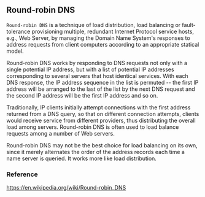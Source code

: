 ## Round-robin DNS
`Round-robin DNS` is a technique of load distribution, load balancing or fault-tolerance provisioning multiple, 
redundant Internet Protocol service hosts, e.g., Web Server, by managing the Domain Name System's responses to 
address requests from client computers according to an appropriate statical model.

Round-robin DNS works by responding to DNS requests not only with a single potential IP address, but with a list of 
potential IP addresses corresponding to several servers that host identical services. With each DNS response, the IP 
address sequence in the list is permuted -- the first IP address will be arranged to the last of the list by the next
DNS request and the second IP address will be the first IP address and so on. 

Traditionally, IP clients initially attempt connections with the first address returned from a DNS query, so that on
different connection attempts, clients would receive service from different providers, thus distributing the overall 
load among servers. Round-robin DNS is often used to load balance requests among a number of Web servers.

Round-robin DNS may not be the best choice for load balancing on its own, since it merely alternates the order of the 
address records each time a name server is queried. It works more like load distribution.

### Reference
https://en.wikipedia.org/wiki/Round-robin_DNS